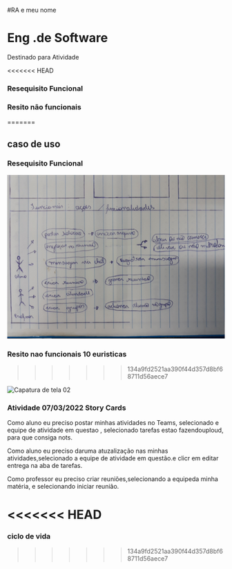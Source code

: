 
#RA e meu nome
# Eng .de Software
 Destinado para Atividade 
 

 
<<<<<<< HEAD
 ### Resequisito Funcional
 
 
 ### Resito não funcionais
=======
 

 
## caso de uso
 
### Resequisito Funcional
 ![Requisitofuncional](Requisitofuncional.jpg)
 
 
### Resito nao funcionais 10 euristicas
>>>>>>> 134a9fd2521aa390f44d357d8bf68711d56aece7
 
![Capatura de tela 02](https://github.com/Michaelfss/Eng-.de-Software/blob/main/Captura%20de%20tela%2002.png)

### Atividade 07/03/2022 Story Cards

Como aluno eu preciso postar minhas atividades no Teams, selecionado e equipe de atividade em questao , selecionado tarefas estao fazendouploud, para que consiga nots.

Como aluno eu preciso daruma atuzalização nas minhas atividades,selecionado a equipe de atividade em questão.e clicr em editar entrega na aba de tarefas.

Como professor eu preciso criar reuniões,selecionando a equipeda minha matéria, e selecionando iniciar reunião.

<<<<<<< HEAD
=======

### ciclo de vida 

>>>>>>> 134a9fd2521aa390f44d357d8bf68711d56aece7

